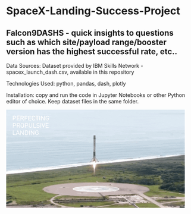 # SpaceX-Landing-Success-Project

## Falcon9DASHS - quick insights to questions such as which site/payload range/booster version has the highest successful rate, etc..
      
Data Sources: 
Dataset provided by IBM Skills Network - spacex_launch_dash.csv, available in this repository
  
Technologies Used: python, pandas, dash, plotly

Installation: copy and run the code in Jupyter Notebooks or other Python editor of choice. Keep dataset files in the same folder.

![First_stage_landing](https://github.com/natvnu/SpaceX-Landing-Success-Project/blob/main/landing_1.gif?raw=true)



